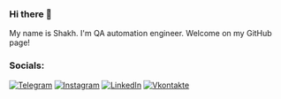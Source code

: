 ### Hi there 👋
My name is Shakh. I'm QA automation engineer.
Welcome on my GitHub page!

### Socials:

[![Telegram](https://img.shields.io/badge/-Telegram-090909?style=for-the-badge&logo=telegram&logoColor=27A0D9)](https://t.me/enragen)
[![Instagram](https://img.shields.io/badge/-Instagram-090909?style=for-the-badge&logo=instagram&logoColor=B4068E)](https://www.instagram.com/ragenshakh)
[![LinkedIn](https://img.shields.io/badge/-LinkedIn-090909?style=for-the-badge&logo=linkedin&logoColor=007BB6)](https://www.linkedin.com/in/mamedlishakh)
[![Vkontakte](https://img.shields.io/badge/-Vkontakte-090909?style=for-the-badge&logo=Vk&logoColor=4F7DB3)](https://vk.com/shaqli)
